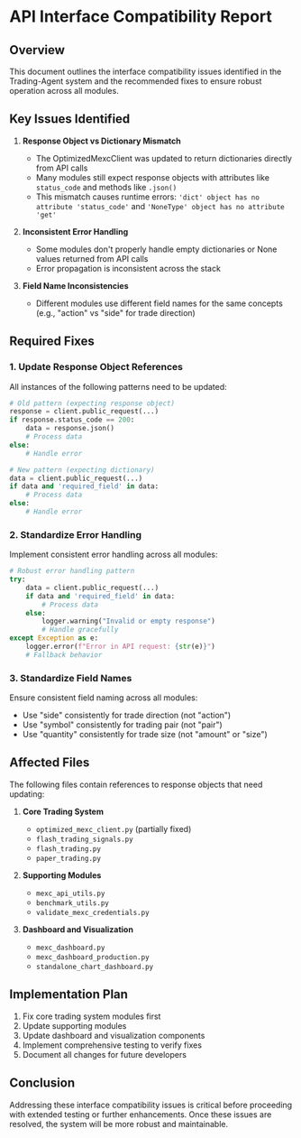 # API Interface Compatibility Report

## Overview

This document outlines the interface compatibility issues identified in the Trading-Agent system and the recommended fixes to ensure robust operation across all modules.

## Key Issues Identified

1. **Response Object vs Dictionary Mismatch**
   - The OptimizedMexcClient was updated to return dictionaries directly from API calls
   - Many modules still expect response objects with attributes like `status_code` and methods like `.json()`
   - This mismatch causes runtime errors: `'dict' object has no attribute 'status_code'` and `'NoneType' object has no attribute 'get'`

2. **Inconsistent Error Handling**
   - Some modules don't properly handle empty dictionaries or None values returned from API calls
   - Error propagation is inconsistent across the stack

3. **Field Name Inconsistencies**
   - Different modules use different field names for the same concepts (e.g., "action" vs "side" for trade direction)

## Required Fixes

### 1. Update Response Object References

All instances of the following patterns need to be updated:

```python
# Old pattern (expecting response object)
response = client.public_request(...)
if response.status_code == 200:
    data = response.json()
    # Process data
else:
    # Handle error

# New pattern (expecting dictionary)
data = client.public_request(...)
if data and 'required_field' in data:
    # Process data
else:
    # Handle error
```

### 2. Standardize Error Handling

Implement consistent error handling across all modules:

```python
# Robust error handling pattern
try:
    data = client.public_request(...)
    if data and 'required_field' in data:
        # Process data
    else:
        logger.warning("Invalid or empty response")
        # Handle gracefully
except Exception as e:
    logger.error(f"Error in API request: {str(e)}")
    # Fallback behavior
```

### 3. Standardize Field Names

Ensure consistent field naming across all modules:
- Use "side" consistently for trade direction (not "action")
- Use "symbol" consistently for trading pair (not "pair")
- Use "quantity" consistently for trade size (not "amount" or "size")

## Affected Files

The following files contain references to response objects that need updating:

1. **Core Trading System**
   - `optimized_mexc_client.py` (partially fixed)
   - `flash_trading_signals.py`
   - `flash_trading.py`
   - `paper_trading.py`

2. **Supporting Modules**
   - `mexc_api_utils.py`
   - `benchmark_utils.py`
   - `validate_mexc_credentials.py`

3. **Dashboard and Visualization**
   - `mexc_dashboard.py`
   - `mexc_dashboard_production.py`
   - `standalone_chart_dashboard.py`

## Implementation Plan

1. Fix core trading system modules first
2. Update supporting modules
3. Update dashboard and visualization components
4. Implement comprehensive testing to verify fixes
5. Document all changes for future developers

## Conclusion

Addressing these interface compatibility issues is critical before proceeding with extended testing or further enhancements. Once these issues are resolved, the system will be more robust and maintainable.
